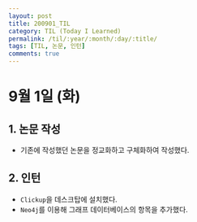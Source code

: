 ```yaml
---
layout: post
title: 200901_TIL
category: TIL (Today I Learned)
permalink: /til/:year/:month/:day/:title/
tags: [TIL, 논문, 인턴]
comments: true
---
```

# 9월 1일 (화)

## 1. 논문 작성
- 기존에 작성했던 논문을 정교화하고 구체화하여 작성했다.

## 2. 인턴
- `Clickup`을 데스크탑에 설치했다.
- `Neo4j`를 이용해 그래프 데이터베이스의 항목을 추가했다.
